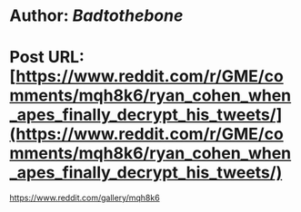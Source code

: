# Author: _Badtothebone_
# Post URL: [https://www.reddit.com/r/GME/comments/mqh8k6/ryan_cohen_when_apes_finally_decrypt_his_tweets/](https://www.reddit.com/r/GME/comments/mqh8k6/ryan_cohen_when_apes_finally_decrypt_his_tweets/)


https://www.reddit.com/gallery/mqh8k6